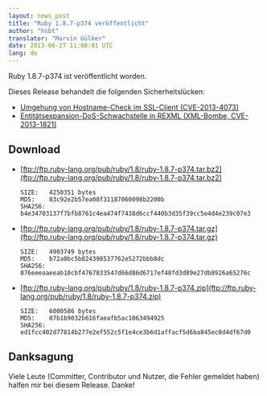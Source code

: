 ```yaml
---
layout: news_post
title: "Ruby 1.8.7-p374 veröffentlicht"
author: "hsbt"
translator: "Marvin Gülker"
date: 2013-06-27 11:00:01 UTC
lang: de
---
```


Ruby 1.8.7-p374 ist veröffentlicht worden.

Dieses Release behandelt die folgenden Sicherheitslücken:

 * [Umgehung von Hostname-Check im SSL-Client
   (CVE-2013-4073)](/de/news/2013/06/27/hostname-check-bypassing-vulnerability-in-openssl-client-cve-2013-4073/)
 * [Entitätsexpansion-DoS-Schwachstelle in REXML (XML-Bombe,
   CVE-2013-1821)](/de/news/2013/02/23/rexml-bombe/)

## Download

* [ftp://ftp.ruby-lang.org/pub/ruby/1.8/ruby-1.8.7-p374.tar.bz2](ftp://ftp.ruby-lang.org/pub/ruby/1.8/ruby-1.8.7-p374.tar.bz2)

      SIZE:   4250351 bytes
      MD5:    83c92e2b57ea08f31187060098b2200b
      SHA256: b4e34703137f7bfb8761c4ea474f7438d6ccf440b3d35f39cc5e4d4e239c07e3

* [ftp://ftp.ruby-lang.org/pub/ruby/1.8/ruby-1.8.7-p374.tar.gz](ftp://ftp.ruby-lang.org/pub/ruby/1.8/ruby-1.8.7-p374.tar.gz)

      SIZE:   4903749 bytes
      MD5:    b72a0bc5b824398537762e5272bbb8dc
      SHA256: 876eeeaaeeab10cbf4767833547d66d86d6717ef48fd3d89e27db8926a65276c

* [ftp://ftp.ruby-lang.org/pub/ruby/1.8/ruby-1.8.7-p374.zip](ftp://ftp.ruby-lang.org/pub/ruby/1.8/ruby-1.8.7-p374.zip)

      SIZE:   6000586 bytes
      MD5:    07b1b9032b616faeafb5ac1063494925
      SHA256: ed1fcc402d77814b277e2ef552c5f1e4ce3b6d1affacf5d6ba845ec0d4df67d0

## Danksagung

Viele Leute (Committer, Contributor und Nutzer, die Fehler gemeldet
haben) halfen mir bei diesem Release. Danke!
